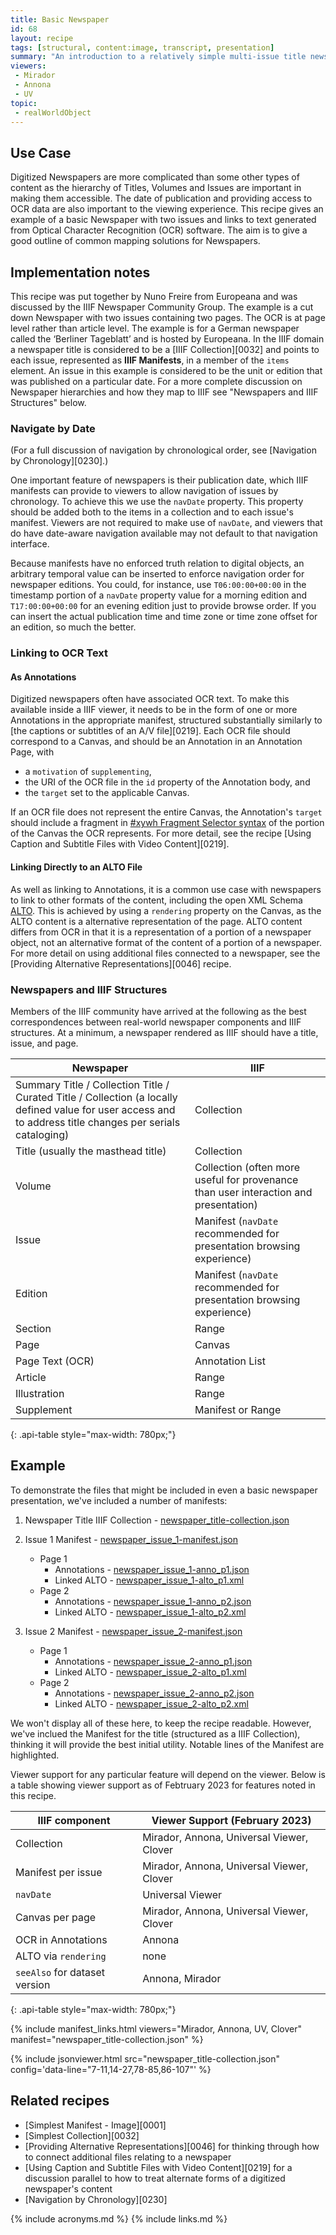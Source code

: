 ```yaml
---
title: Basic Newspaper
id: 68
layout: recipe
tags: [structural, content:image, transcript, presentation]
summary: "An introduction to a relatively simple multi-issue title newspaper with OCR content"
viewers:
 - Mirador
 - Annona
 - UV
topic: 
 - realWorldObject
---
```


## Use Case

Digitized Newspapers are more complicated than some other types of content as the hierarchy of Titles, Volumes and Issues are important in making them accessible. The date of publication and providing access to OCR data are also important to the viewing experience. This recipe gives an example of a basic Newspaper with two issues and links to text generated from Optical Character Recognition (OCR) software. The aim is to give a good outline of common mapping solutions for Newspapers. 

## Implementation notes

This recipe was put together by Nuno Freire from Europeana and was discussed by the IIIF Newspaper Community Group. The example is a cut down Newspaper with two issues containing two pages. The OCR is at page level rather than article level. The example is for a German newspaper called the ‘Berliner Tageblatt’ and is hosted by Europeana. In the IIIF domain a newspaper title is considered to be a [IIIF Collection][0032] and points to each issue, represented as __IIIF Manifests__, in a member of the `items` element. An issue in this example is considered to be the unit or edition that was published on a particular date. For a more complete discussion on Newspaper hierarchies and how they map to IIIF see "Newspapers and IIIF Structures" below.

### Navigate by Date
(For a full discussion of navigation by chronological order, see [Navigation by Chronology][0230].)

One important feature of newspapers is their publication date, which IIIF manifests can provide to viewers to allow navigation of issues by chronology. To achieve this we use the `navDate` property. This property should be added both to the items in a collection and to each issue's manifest. Viewers are not required to make use of `navDate`, and viewers that do have date-aware navigation available may not default to that navigation interface.

Because manifests have no enforced truth relation to digital objects, an arbitrary temporal value can be inserted to enforce navigation order for newspaper editions. You could, for instance, use `T06:00:00+00:00` in the timestamp portion of a `navDate` property value for a morning edition and `T17:00:00+00:00` for an evening edition just to provide browse order. If you can insert the actual publication time and time zone or time zone offset for an edition, so much the better.

### Linking to OCR Text

#### As Annotations
Digitized newspapers often have associated OCR text. To make this available inside a IIIF viewer, it needs to be in the form of one or more Annotations in the appropriate manifest, structured substantially similarly to [the captions or subtitles of an A/V file][0219]. Each OCR file should correspond to a Canvas, and should be an Annotation in an Annotation Page, with
+ a `motivation` of `supplementing`,
+ the URI of the OCR file in the `id` property of the Annotation body, and
+ the `target` set to the applicable Canvas.

If an OCR file does not represent the entire Canvas, the Annotation's `target` should include a fragment in [#xywh Fragment Selector syntax](https://www.w3.org/TR/annotation-model/#fragment-selector) of the portion of the Canvas the OCR represents. For more detail, see the recipe [Using Caption and Subtitle Files with Video Content][0219].

#### Linking Directly to an ALTO File

As well as linking to Annotations, it is a common use case with newspapers to link to other formats of the content, including the open XML Schema [ALTO](https://www.loc.gov/standards/alto/). This is achieved by using a `rendering` property on the Canvas, as the ALTO content is a alternative representation of the page. ALTO content differs from OCR in that it is a representation of a portion of a newspaper object, not an alternative format of the content of a portion of a newspaper. For more detail on using additional files connected to a newspaper, see the [Providing Alternative Representations][0046] recipe.

### Newspapers and IIIF Structures

Members of the IIIF community have arrived at the following as the best correspondences between real-world newspaper components and IIIF structures. At a minimum, a newspaper rendered as IIIF should have a title, issue, and page.

| Newspaper | IIIF |
|-----------|------|
| Summary Title / Collection Title / Curated Title / Collection (a locally defined value for user access and to address title changes per serials cataloging) | Collection |
| Title (usually the masthead title) | Collection |
| Volume | Collection (often more useful for provenance than user interaction and presentation) |
| Issue | Manifest (`navDate` recommended for presentation browsing experience) |
| Edition | Manifest (`navDate` recommended for presentation browsing experience) |
| Section | Range |
| Page | Canvas |
| Page Text (OCR) | Annotation List |
| Article | Range |
| Illustration | Range | 
| Supplement | Manifest or Range |
{: .api-table style="max-width: 780px;"}

## Example

To demonstrate the files that might be included in even a basic newspaper presentation, we've included a number of manifests:
1. Newspaper Title IIIF Collection - [newspaper_title-collection.json](newspaper_title-collection.json)
2. Issue 1 Manifest - [newspaper_issue_1-manifest.json](newspaper_issue_1-manifest.json)
	* Page 1
		* Annotations - [newspaper_issue_1-anno_p1.json](newspaper_issue_1-anno_p1.json)
		* Linked ALTO - [newspaper_issue_1-alto_p1.xml](newspaper_issue_1-alto_p1.xml)
	* Page 2
		* Annotations - [newspaper_issue_1-anno_p2.json](newspaper_issue_1-anno_p2.json)
		* Linked ALTO - [newspaper_issue_1-alto_p2.xml](newspaper_issue_1-alto_p2.xml)

3. Issue 2 Manifest - [newspaper_issue_2-manifest.json](newspaper_issue_2-manifest.json)
	* Page 1
		* Annotations - [newspaper_issue_2-anno_p1.json](newspaper_issue_2-anno_p1.json)
		* Linked ALTO - [newspaper_issue_2-alto_p1.xml](newspaper_issue_2-alto_p2.xml)
	* Page 2
		* Annotations - [newspaper_issue_2-anno_p2.json](newspaper_issue_2-anno_p2.json)
		* Linked ALTO - [newspaper_issue_2-alto_p2.xml](newspaper_issue_2-alto_p2.xml)

We won't display all of these here, to keep the recipe readable. However, we've inclued the Manifest for the title (structured as a IIIF Collection), thinking it will provide the best initial utility. Notable lines of the Manifest are highlighted.

Viewer support for any particular feature will depend on the viewer. Below is a table showing viewer support as of Febtruary 2023 for features noted in this recipe.

| IIIF component | Viewer Support (February 2023) |
|-----------|------|
| Collection | Mirador, Annona, Universal Viewer, Clover |
| Manifest per issue | Mirador, Annona, Universal Viewer, Clover |
| `navDate` | Universal Viewer |
| Canvas per page | Mirador, Annona, Universal Viewer, Clover |
| OCR in Annotations | Annona |
| ALTO via `rendering` | none |
| `seeAlso` for dataset version | Annona, Mirador |
{: .api-table style="max-width: 780px;"}

{% include manifest_links.html viewers="Mirador, Annona, UV, Clover" manifest="newspaper_title-collection.json" %}

{% include jsonviewer.html src="newspaper_title-collection.json" config='data-line="7-11,14-27,78-85,86-107"' %}

## Related recipes

- [Simplest Manifest - Image][0001]
- [Simplest Collection][0032]
- [Providing Alternative Representations][0046] for thinking through how to connect additional files relating to a newspaper
- [Using Caption and Subtitle Files with Video Content][0219] for a discussion parallel to how to treat alternate forms of a digitized newspaper's content
- [Navigation by Chronology][0230]

{% include acronyms.md %}
{% include links.md %}

